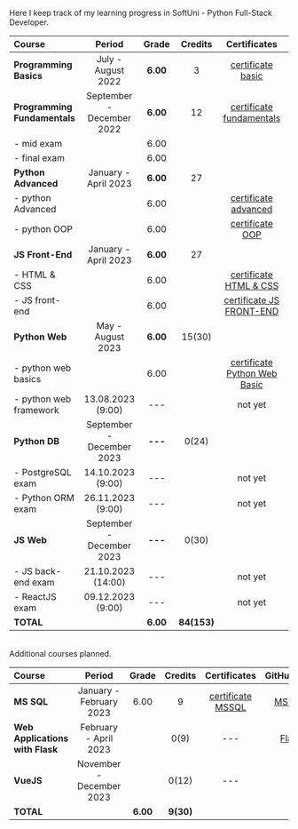 Here I keep track of my learning progress in SoftUni - Python Full-Stack Developer.

| Course                       |          Period           |  Grade   |   Credits   |          Certificates           |   GitHubRepo    |
|:-----------------------------|:-------------------------:|:--------:|:-----------:|:-------------------------------:|:---------------:|
| **Programming Basics**       |    July - August 2022     | **6.00** |      3      |       [certificate basic]       |     [basic]     |
| **Programming Fundamentals** | September - December 2022 | **6.00** |     12      |   [certificate fundamentals]    | [fundamentals]  |
| - mid exam                   |                           |   6.00   |             |                                 |                 |
| - final exam                 |                           |   6.00   |             |                                 |                 |
| **Python Advanced**          |   January - April 2023    | **6.00** |     27      |                                 |                 |
| - python Advanced            |                           |   6.00   |             |     [certificate advanced]      |   [advanced]    |
| - python OOP                 |                           |   6.00   |             |        [certificate OOP]        |      [OOP]      |
| **JS Front-End**             |   January - April 2023    | **6.00** |     27      |                                 |                 |
| - HTML & CSS                 |                           |   6.00   |             |    [certificate HTML & CSS]     |  [HTML & CSS]   |
| - JS front-end               |                           |   6.00   |             |   [certificate JS FRONT-END]    |  [JS Font-End]  |
| **Python Web**               |     May - August 2023     | **6.00** |   15(30)    |                                 |                 |
| - python web basics          |                           |   6.00   |             | [certificate Python Web Basic]  |   [web basic]   |
| - python web framework       |     13.08.2023 (9:00)     |   ---    |             |             not yet             | [web framework] |
| **Python DB**                | September - December 2023 | **---**  |    0(24)    |                                 |                 |
| - PostgreSQL exam            |     14.10.2023 (9:00)     |   ---    |             |             not yet             |                 |
| - Python ORM exam            |     26.11.2023 (9:00)     |   ---    |             |             not yet             |                 |
| **JS Web**                   | September - December 2023 | **---**  |    0(30)    |                                 |                 |
| - JS back-end exam           |    21.10.2023 (14:00)     |   ---    |             |             not yet             |                 |
| - ReactJS exam               |     09.12.2023 (9:00)     |   ---    |             |             not yet             |                 |
| **TOTAL**                    |                           | **6.00** | **84(153)** |                                 |                 |

[basic]:https://github.com/VelinIliev/python-basic-softuni

[fundamentals]: https://github.com/VelinIliev/python-fundamentals-softuni

[advanced]: https://github.com/VelinIliev/python-advanced-softuni

[OOP]: https://github.com/VelinIliev/python_oop_softuni

[HTML & CSS]:https://github.com/VelinIliev/html-and-css-softuni

[web basic]: https://github.com/VelinIliev/python_web_basics

[JS Font-End]: https://github.com/VelinIliev/js-front-end-softuni

[web framework]: https://github.com/VelinIliev/python_web_framework

[certificate basic]:https://softuni.bg/certificates/details/140540/cdc98c99

[certificate fundamentals]: https://softuni.bg/certificates/details/148794/32086962

[certificate advanced]: https://softuni.bg/certificates/details/159314/afb9a3d3

[certificate HTML & CSS]: https://softuni.bg/certificates/details/162904/6154e496

[certificate OOP]: https://softuni.bg/certificates/details/168162/acb3f086

[certificate JS FRONT-END]: https://softuni.bg/certificates/details/170672/ad7e8ffb

[certificate Python Web Basic]: https://softuni.bg/certificates/details/177840/0f00f69b

<br>
Additional courses planned.

| Course                                |          Period          |  Grade   |  Credits  |    Certificates     | GitHubRepo |
|:--------------------------------------|:------------------------:|:--------:|:---------:|:-------------------:|:----------:|
| **MS SQL**                            | January - February 2023  |   6.00   |     9     | [certificate MSSQL] |  [MS SQL]  |
| **Web Applications <br/> with Flask** |  February - April 2023   |          |   0(9)    |         ---         |  [Flask]   |
| **VueJS**                             | November - December 2023 |          |   0(12)   |         ---         |            |
| **TOTAL**                             |                          | **6.00** | **9(30)** |                     |            |

[MS SQL]: https://github.com/VelinIliev/mssql-softuni

[Flask]: https://github.com/VelinIliev/Web-Applications-with-Flask---SoftUni

[certificate MSSQL]: https://softuni.bg/certificates/details/157955/30bb58a2


